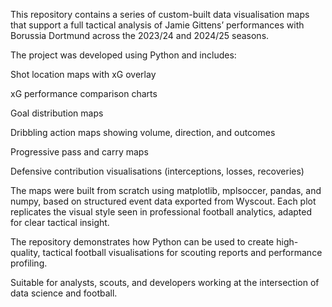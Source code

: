 This repository contains a series of custom-built data visualisation maps that support a full tactical analysis of Jamie Gittens’ performances with Borussia Dortmund across the 2023/24 and 2024/25 seasons.

The project was developed using Python and includes:

Shot location maps with xG overlay

xG performance comparison charts

Goal distribution maps

Dribbling action maps showing volume, direction, and outcomes

Progressive pass and carry maps

Defensive contribution visualisations (interceptions, losses, recoveries)

The maps were built from scratch using matplotlib, mplsoccer, pandas, and numpy, based on structured event data exported from Wyscout. Each plot replicates the visual style seen in professional football analytics, adapted for clear tactical insight.

The repository demonstrates how Python can be used to create high-quality, tactical football visualisations for scouting reports and performance profiling.

Suitable for analysts, scouts, and developers working at the intersection of data science and football.
